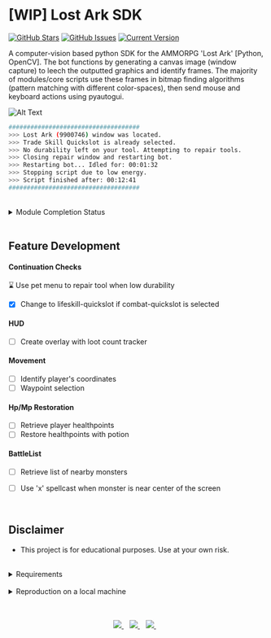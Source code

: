 [WIP] Lost Ark SDK
============
[![GitHub Stars](https://img.shields.io/github/stars/jordanhoare/pybot-lostark.svg)](https://github.com/jordanhoare/pybot-lostark/stargazers) [![GitHub Issues](https://img.shields.io/github/issues/jordanhoare/pybot-lostark.svg)](https://github.com/jordanhoare/pybot-lostark/issues) [![Current Version](https://img.shields.io/badge/version-0.5.0-green.svg)](https://github.com/jordanhoare/pybot-lostark) 

A computer-vision based python SDK for the AMMORPG 'Lost Ark' [Python, OpenCV].  The bot functions by generating a canvas image (window capture) to leech the outputted graphics and identify frames. The majority of modules/core scripts use these frames in bitmap finding algorithms (pattern matching with different color-spaces), then send mouse and keyboard actions using pyautogui.



![Alt Text](https://media.giphy.com/media/H542PcWInziUIs3jDA/giphy-downsized-large.gif)
```bash
####################################
>>> Lost Ark (9900746) window was located.
>>> Trade Skill Quickslot is already selected.
>>> No durability left on your tool. Attempting to repair tools.
>>> Closing repair window and restarting bot.
>>> Restarting bot... Idled for: 00:01:32
>>> Stopping script due to low energy.
>>> Script finished after: 00:12:41
####################################
```


</br>

<details>
  <summary>Module Completion Status</summary>

</br>

- Player Automation
    ```
    :hourglass: Fishing 
  - [ ] Mining
  - [ ] Herbalore
  - [ ] Woodcutting

    ```
- Initialise poetry:
    ```
    poetry build
    ```
- This project is being restructured currently, so for now activate the poet shell and run the draft auto_fishing script. pyautogui.click(x,y) can be reconfigured for screen position.
    ```
    poetry shell
    pybot-lostark/draft/modules/auto_fishing.py
    ```
</details>

</br>



## Feature Development
#### Continuation Checks
  :hourglass: Use pet menu to repair tool when low durability
  - [x] Change to lifeskill-quickslot if combat-quickslot is selected


  

#### HUD
  - [ ] Create overlay with loot count tracker

#### Movement
  - [ ] Identify player's coordinates
  - [ ] Waypoint selection

#### Hp/Mp Restoration
  - [ ] Retrieve player healthpoints
  - [ ] Restore healthpoints with potion

#### BattleList
  - [ ] Retrieve list of nearby monsters 
  - [ ] Use 'x' spellcast when monster is near center of the screen


</br>

## Disclaimer
- This project is for educational purposes.  Use at your own risk.

 
</br>

<details>
  <summary>Requirements</summary>

</br>

- [Git](https://git-scm.com/) for command-line interface 
- [Pyenv](https://github.com/pyenv/pyenv) for Python version management tool
- [Poetry](https://python-poetry.org/docs/) for dependency management and packaging
</details>

</br>

<details>
  <summary>Reproduction on a local machine</summary>

</br>

- Clone the GitHub repository to an empty folder on your local machine:
    ```
    gh repo clone jordanhoare/pybot_lostark
    ```
- Initialise poetry:
    ```
    poetry build
    ```
- This project is being restructured currently, so for now activate the poet shell and run the draft auto_fishing script. pyautogui.click(x,y) can be reconfigured for screen position.
    ```
    poetry shell
    pybot-lostark/draft/modules/auto_fishing.py
    ```
</details>

</br>

</br>

<p align="center">
    <a href="https://www.linkedin.com/in/jordan-hoare/">
        <img src="https://img.shields.io/badge/LinkedIn-0077B5?style=for-the-badge&logo=linkedin&logoColor=white" />
    </a>&nbsp;&nbsp;
    <a href="https://www.kaggle.com/jordanhoare">
        <img src="https://img.shields.io/badge/Kaggle-20BEFF?style=for-the-badge&logo=Kaggle&logoColor=white" />
    </a>&nbsp;&nbsp;
    <a href="mailto:jordanhoare0@gmail.com">
        <img src="https://img.shields.io/badge/Gmail-D14836?style=for-the-badge&logo=gmail&logoColor=white" />
    </a>&nbsp;&nbsp;
</p>



